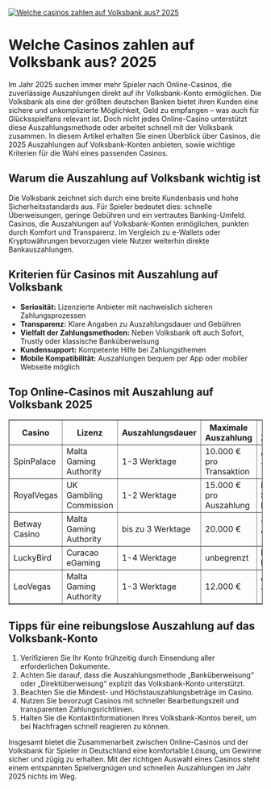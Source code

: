 [![Welche casinos zahlen auf Volksbank aus? 2025](https://123-caf.pages.dev/gitsignup.png)](https://vrmoo.ru/Bt82HjjY)

<h1>Welche Casinos zahlen auf Volksbank aus? 2025</h1> <p>Im Jahr 2025 suchen immer mehr Spieler nach Online-Casinos, die zuverlässige Auszahlungen direkt auf ihr Volksbank-Konto ermöglichen. Die Volksbank als eine der größten deutschen Banken bietet ihren Kunden eine sichere und unkomplizierte Möglichkeit, Geld zu empfangen – was auch für Glücksspielfans relevant ist. Doch nicht jedes Online-Casino unterstützt diese Auszahlungsmethode oder arbeitet schnell mit der Volksbank zusammen. In diesem Artikel erhalten Sie einen Überblick über Casinos, die 2025 Auszahlungen auf Volksbank-Konten anbieten, sowie wichtige Kriterien für die Wahl eines passenden Casinos.</p>  <h2>Warum die Auszahlung auf Volksbank wichtig ist</h2> <p>Die Volksbank zeichnet sich durch eine breite Kundenbasis und hohe Sicherheitsstandards aus. Für Spieler bedeutet dies: schnelle Überweisungen, geringe Gebühren und ein vertrautes Banking-Umfeld. Casinos, die Auszahlungen auf Volksbank-Konten ermöglichen, punkten durch Komfort und Transparenz. Im Vergleich zu e-Wallets oder Kryptowährungen bevorzugen viele Nutzer weiterhin direkte Bankauszahlungen.</p>  <h2>Kriterien für Casinos mit Auszahlung auf Volksbank</h2> <ul>   <li><strong>Seriosität:</strong> Lizenzierte Anbieter mit nachweislich sicheren Zahlungsprozessen</li>   <li><strong>Transparenz:</strong> Klare Angaben zu Auszahlungsdauer und Gebühren</li>   <li><strong>Vielfalt der Zahlungsmethoden:</strong> Neben Volksbank oft auch Sofort, Trustly oder klassische Banküberweisung</li>   <li><strong>Kundensupport:</strong> Kompetente Hilfe bei Zahlungsthemen</li>   <li><strong>Mobile Kompatibilität:</strong> Auszahlungen bequem per App oder mobiler Webseite möglich</li> </ul>  <h2>Top Online-Casinos mit Auszahlung auf Volksbank 2025</h2> <table border="1" cellspacing="0" cellpadding="5">   <thead>     <tr>       <th>Casino</th>       <th>Lizenz</th>       <th>Auszahlungsdauer</th>       <th>Maximale Auszahlung</th>       <th>Zusätzliche Zahlungsmethoden</th>     </tr>   </thead>   <tbody>     <tr>       <td>SpinPalace</td>       <td>Malta Gaming Authority</td>       <td>1-3 Werktage</td>       <td>10.000 € pro Transaktion</td>       <td>Visa, Mastercard, Trustly, Skrill</td>     </tr>     <tr>       <td>RoyalVegas</td>       <td>UK Gambling Commission</td>       <td>1-2 Werktage</td>       <td>15.000 € pro Auszahlung</td>       <td>Paypal, Neteller, Sofort, Banküberweisung</td>     </tr>     <tr>       <td>Betway Casino</td>       <td>Malta Gaming Authority</td>       <td>bis zu 3 Werktage</td>       <td>20.000 €</td>       <td>Trustly, EcoPayz, Visa, Neteller</td>     </tr>     <tr>       <td>LuckyBird</td>       <td>Curacao eGaming</td>       <td>1-4 Werktage</td>       <td>unbegrenzt</td>       <td>Banküberweisung, Paysafecard, Skrill</td>     </tr>     <tr>       <td>LeoVegas</td>       <td>Malta Gaming Authority</td>       <td>1-3 Werktage</td>       <td>12.000 €</td>       <td>Visa, Mastercard, Trustly, Neteller</td>     </tr>   </tbody> </table>  <h2>Tipps für eine reibungslose Auszahlung auf das Volksbank-Konto</h2> <ol>   <li>Verifizieren Sie Ihr Konto frühzeitig durch Einsendung aller erforderlichen Dokumente.</li>   <li>Achten Sie darauf, dass die Auszahlungsmethode „Banküberweisung“ oder „Direktüberweisung“ explizit das Volksbank-Konto unterstützt.</li>   <li>Beachten Sie die Mindest- und Höchstauszahlungsbeträge im Casino.</li>   <li>Nutzen Sie bevorzugt Casinos mit schneller Bearbeitungszeit und transparenten Zahlungsrichtlinien.</li>   <li>Halten Sie die Kontaktinformationen Ihres Volksbank-Kontos bereit, um bei Nachfragen schnell reagieren zu können.</li> </ol>  <p>Insgesamt bietet die Zusammenarbeit zwischen Online-Casinos und der Volksbank für Spieler in Deutschland eine komfortable Lösung, um Gewinne sicher und zügig zu erhalten. Mit der richtigen Auswahl eines Casinos steht einem entspannten Spielvergnügen und schnellen Auszahlungen im Jahr 2025 nichts im Weg.</p>